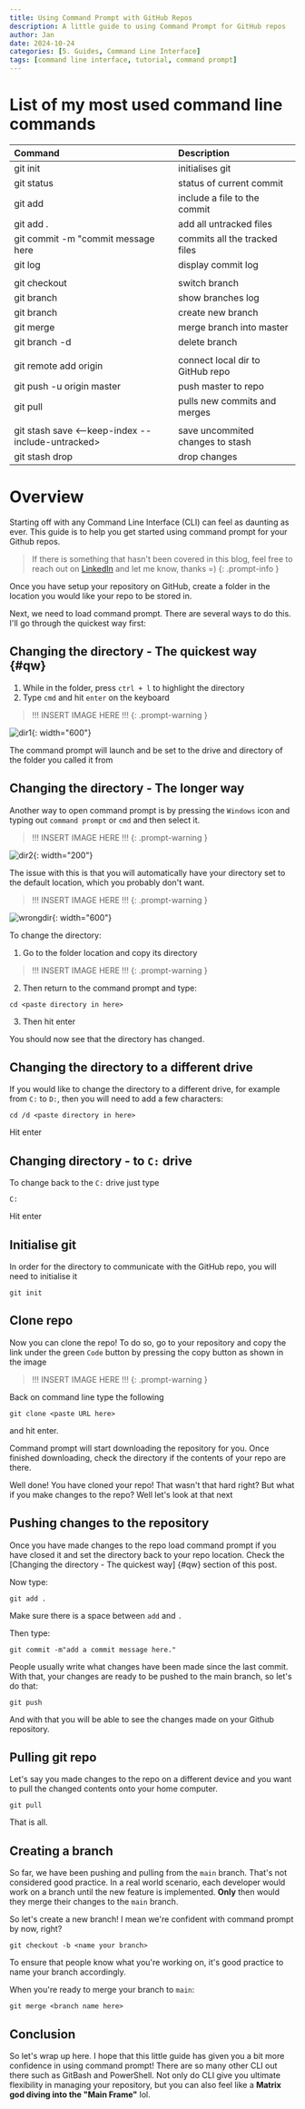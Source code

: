 ```yaml
---
title: Using Command Prompt with GitHub Repos
description: A little guide to using Command Prompt for GitHub repos
author: Jan
date: 2024-10-24
categories: [5. Guides, Command Line Interface]
tags: [command line interface, tutorial, command prompt]
---
```

# List of my most used command line commands

| Command                                           | Description                       |
| :------------------------------------------------ | :-------------------------------- |
| git init                                          | initialises git                   |
| git status                                        | status of current commit          |
| git add<file>                                     | include a file to the commit      |   
| git add .                                         | add all untracked files           |
| git commit -m "commit message here                | commits all the tracked files     |
| git log                                           | display commit log                |
|                                                   |                                   |
| git checkout <branch name>                        | switch branch                     |
| git branch                                        | show branches log                 |
| git branch <branch name>                          | create new branch                 |
| git merge <branch name>                           | merge branch into master          |
| git branch -d <branch name>                       | delete branch                     |
|                                                   |                                   |
| git remote add origin <url>                       | connect local dir to GitHub repo  |
| git push -u origin master                         | push master to repo               |
| git pull <url>                                    | pulls new commits and merges      |
|                                                   |                                   |
| git stash save <--keep-index --include-untracked> | save uncommited changes to stash  |
| git stash drop                                    | drop changes                      |

# Overview
Starting off with any Command Line Interface (CLI) can feel as daunting as ever. This guide is to help you get started using command prompt for your Github repos.

> If there is something that hasn't been covered in this blog, feel free to reach out on [LinkedIn](https://www.linkedin.com/in/janhuss/) and let me know, thanks =)
{: .prompt-info }

Once you have setup your repository on GitHub, create a folder in the location you would like your repo to be stored in.

Next, we need to load command prompt. There are several ways to do this. I'll go through the quickest way first:

## Changing the directory - The quickest way {#qw}

1. While in the folder, press `ctrl + l` to highlight the directory
2. Type `cmd` and hit `enter` on the keyboard

> !!! INSERT IMAGE HERE !!!
{: .prompt-warning }

![dir1](/assets/img/tutorials/cmdprmt/dir1.png){: width="600"}

The command prompt will launch and be set to the drive and directory of the folder you called it from

## Changing the directory - The longer way

Another way to open command prompt is by pressing the `Windows` icon and typing out `command prompt` or `cmd` and then select it.

> !!! INSERT IMAGE HERE !!!
{: .prompt-warning }

![dir2](/assets/img/tutorials/cmdprmt/dir2.png){: width="200"}

The issue with this is that you will automatically have your directory set to the default location, which you probably don't want.

> !!! INSERT IMAGE HERE !!!
{: .prompt-warning }

![wrongdir](/assets/img/tutorials/cmdprmt/wrongdir.png){: width="600"}

To change the directory:
1. Go to the folder location and copy its directory

> !!! INSERT IMAGE HERE !!!
{: .prompt-warning }



2. Then return to the command prompt and type:

```text
cd <paste directory in here>
```

3. Then hit enter

You should now see that the directory has changed.

## Changing the directory to a different drive
If you would like to change the directory to a different drive, for example from `C:` to `D:`, then you will need to add a few characters:

```text
cd /d <paste directory in here>
```

Hit enter

## Changing directory - to `C:` drive
To change back to the `C:` drive just type 

```text
C:
```

Hit enter

## Initialise git
In order for the directory to communicate with the GitHub repo, you will need to initialise it

```text
git init
```

## Clone repo
Now you can clone the repo! To do so, go to your repository and copy the link under the green `Code` button by pressing the copy button as shown in the image

> !!! INSERT IMAGE HERE !!!
{: .prompt-warning }



Back on command line type the following

```text
git clone <paste URL here>
```

and hit enter.

Command prompt will start downloading the repository for you. Once finished downloading, check the directory if the contents of your repo are there.

Well done! You have cloned your repo! That wasn't that hard right? But what if you make changes to the repo? Well let's look at that next

## Pushing changes to the repository
Once you have made changes to the repo load command prompt if you have closed it and set the directory back to your repo location. Check the [Changing the directory - The quickest way] {#qw} section of this post.

Now type: 

```text
git add .
```

Make sure there is a space between `add` and `.`

Then type:

```text
git commit -m"add a commit message here."
```

People usually write what changes have been made since the last commit.
With that, your changes are ready to be pushed to the main branch, so let's do that:

```text
git push
```

And with that you will be able to see the changes made on your Github repository.

## Pulling git repo
Let's say you made changes to the repo on a different device and you want to pull the changed contents onto your home computer.

```text
git pull
```

That is all.

## Creating a branch
So far, we have been pushing and pulling from the `main` branch. That's not considered good practice.
In a real world scenario, each developer would work on a branch until the new feature is implemented.
**Only** then would they merge their changes to the `main` branch.

So let's create a new branch! I mean we're confident with command prompt by now, right?

```text
git checkout -b <name your branch>
```

To ensure that people know what you're working on, it's good practice to name your branch accordingly.

When you're ready to merge your branch to `main`:

```text
git merge <branch name here>
```

## Conclusion
So let's wrap up here. I hope that this little guide has given you a bit more confidence in using command prompt! There are so many other CLI out there such as GitBash and PowerShell. Not only do CLI give you ultimate flexibility in managing your repository, but you can also feel like a **Matrix god diving into the "Main Frame"** lol. 
